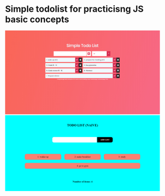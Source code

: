 # Simple todolist for practicisng JS basic concepts

<img src='overview-todo.jpg'>
<img src='overview.jpg'>

